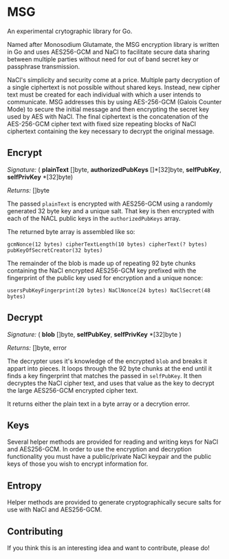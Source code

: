 # MSG
An experimental crytographic library for Go.

Named after Monosodium Glutamate, the MSG encryption library is written in Go and uses AES256-GCM and NaCl to 
facilitate secure data sharing between multiple parties without need for out of band secret key or passphrase transmission.

NaCl's simplicity and security come at a price. Multiple party decryption of a single ciphertext is not possible without shared keys. 
Instead, new cipher text must be created for each individual with which a user intends to communicate.
MSG addresses this by using AES-256-GCM (Galois Counter Mode) to secure the initial message and then encrypting the secret key used by AES with NaCl. 
The final ciphertext is the concatenation of the AES-256-GCM cipher text with fixed size repeating blocks of NaCl ciphertext containing the key necessary to decrypt the original message.

## Encrypt 
*Signature:* ( **plainText** []byte, **authorizedPubKeys** []\*[32]byte, **selfPubKey**, **selfPrivKey** \*[32]byte)

*Returns:* []byte

The passed `plainText` is encrypted with AES256-GCM using a randomly generated 32 byte key and a unique salt.
That key is then encrypted with each of the NACL public keys in the `authorizedPubKeys` array.

The returned byte array is assembled like so:

```
gcmNonce(12 bytes) cipherTextLength(10 bytes) cipherText(? bytes) pubKeyOfSecretCreator(32 bytes)
```

The remainder of the blob is made up of repeating 92 byte chunks containing the NaCl encrypted 
AES256-GCM key prefixed with the fingerprint of the public key used for encryption and a unique nonce:

```
usersPubKeyFingerprint(20 bytes) NaClNonce(24 bytes) NaClSecret(48 bytes)
```

## Decrypt
*Signature:* ( **blob** []byte, **selfPubKey**, **selfPrivKey** \*[32]byte ) 

*Returns:* []byte, error

The decrypter uses it's knowledge of the encrypted `blob` and breaks it appart into pieces. It loops
through the 92 byte chunks at the end until it finds a key fingerprint that matches the passed in
`selfPubKey`. It then decryptes the NaCl cipher text, and uses that value as the key to decrypt the
large AES256-GCM encrypted cipher text. 

It returns either the plain text in a byte array or a decrytion error.

## Keys
Several helper methods are provided for reading and writing keys for NaCl and AES256-GCM. In order
to use the encryption and decryption functionality you must have a public/private NaCl keypair and 
the public keys of those you wish to encrypt information for.

## Entropy
Helper methods are provided to generate cryptographically secure salts for use with NaCl and AES256-GCM.

## Contributing
If you think this is an interesting idea and want to contribute, please do!